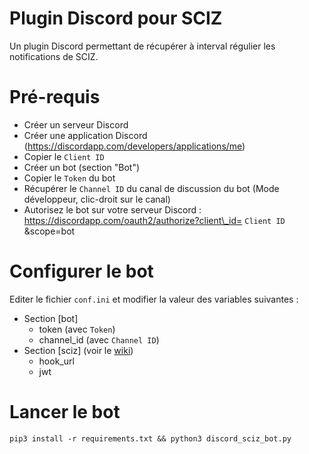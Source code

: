 # Plugin Discord pour SCIZ

Un plugin Discord permettant de récupérer à interval régulier les notifications de SCIZ.
 
# Pré-requis

  * Créer un serveur Discord
  * Créer une application Discord (https://discordapp.com/developers/applications/me)
  * Copier le ```Client ID```
  * Créer un bot (section "Bot")
  * Copier le ```Token``` du bot
  * Récupérer le ```Channel ID``` du canal de discussion du bot (Mode développeur, clic-droit sur le canal)
  * Autorisez le bot sur votre serveur Discord : https://discordapp.com/oauth2/authorize?client\_id= `Client ID` &scope=bot

# Configurer le bot

Editer le fichier `conf.ini` et modifier la valeur des variables suivantes :

  * Section \[bot\]
    * token (avec ```Token```)
    * channel_id (avec ```Channel ID```)
  * Section \[sciz\] (voir le [wiki](https://github.com/erk3/sciz/wiki/2.4-Gérer-ses-hooks))
    * hook_url
    * jwt

# Lancer le bot

`
pip3 install -r requirements.txt && python3 discord_sciz_bot.py
`

